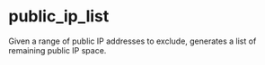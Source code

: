 # public_ip_list
Given a range of public IP addresses to exclude, generates a list of remaining public IP space.
